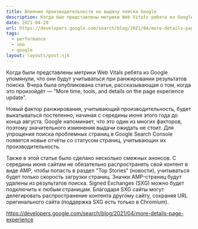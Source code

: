 ```yaml
---
title: Влияние производительности на выдачу поиска Google
description: Когда был представлены метрики Web Vitals ребята из Google упомянули, что они будут учитываться при ранжировании результатов поиска. Вчера была опубликована статья, рассказывающая о том, когда это произойдёт
date: 2021-04-20
url: https://developers.google.com/search/blog/2021/04/more-details-page-experience
tags:
  - performance
  - seo
  - google
layout: layouts/post.njk
---
```

Когда были представлены метрики Web Vitals ребята из Google упомянули, что они будут учитываться при ранжировании результатов поиска. Вчера была опубликована статья, рассказывающая о том, когда это произойдёт — "More time, tools, and details on the page experience update".

Новый фактор ранжирования, учитывающий производительность, будет выкатываться постепенно, начиная с середины июня этого года до конца августа. Google напоминает, что это один из многих факторов, поэтому значительного изменения выдачи ожидать не стоит. Для упрощения поиска проблемных страниц в Google Search Console появятся новые отчёты со статусом страниц, учитывающих их производительность.

Также в этой статье было сделано несколько смежных анонсов. С середины июня сайтам не обязательно распространять свой контент в виде AMP, чтобы попасть в раздел "Top Stories" (новости), учитываться будет только скорость загрузки страниц. Значки AMP-страниц будут удалены из результатов поиска. Signed Exchanges (SXG) можно будет подключить к любым страницам. Благодаря SXG сайты могут делегировать распространение контента другому сайту, сохраняя URL оригинального сайта (поддержка SXG есть только в Chromium). 

https://developers.google.com/search/blog/2021/04/more-details-page-experience
